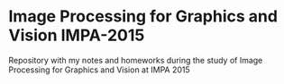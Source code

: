 # Image Processing for Graphics and Vision IMPA-2015
Repository with my notes and homeworks during the study of Image Processing for Graphics and Vision at IMPA 2015

